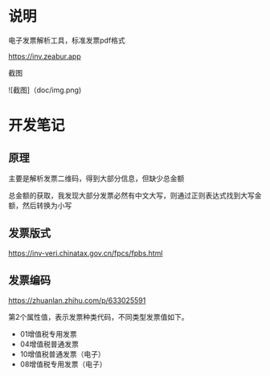 # 说明
电子发票解析工具，标准发票pdf格式


https://inv.zeabur.app

截图

![截图]（doc/img.png)



# 开发笔记

## 原理
主要是解析发票二维码，得到大部分信息，但缺少总金额

总金额的获取，我发现大部分发票必然有中文大写，则通过正则表达式找到大写金额，然后转换为小写


## 发票版式
https://inv-veri.chinatax.gov.cn/fpcs/fpbs.html


## 发票编码
https://zhuanlan.zhihu.com/p/633025591

第2个属性值，表示发票种类代码，不同类型发票值如下。

- 01增值税专用发票
- 04增值税普通发票
- 10增值税普通发票（电子）
- 08增值税专用发票（电子）